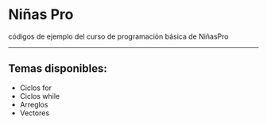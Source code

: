 # Niñas Pro
códigos de ejemplo del curso de programación básica de NiñasPro

-----------------------------------
## Temas disponibles:
* Ciclos for
* Ciclos while
* Arreglos
* Vectores
